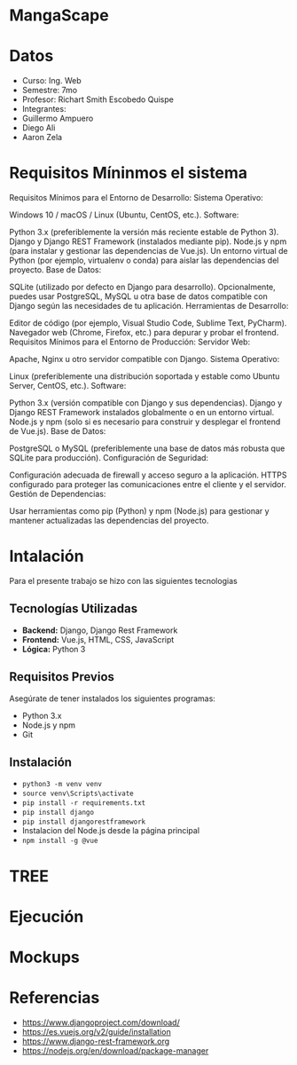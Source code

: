# MangaScape

# Datos
 - Curso: Ing. Web
 - Semestre: 7mo
 - Profesor: Richart Smith Escobedo Quispe
 - Integrantes: 
  - Guillermo Ampuero
  - Diego Ali
  - Aaron Zela
   
# Requisitos Míninmos el sistema

Requisitos Mínimos para el Entorno de Desarrollo:
Sistema Operativo:

Windows 10 / macOS / Linux (Ubuntu, CentOS, etc.).
Software:

Python 3.x (preferiblemente la versión más reciente estable de Python 3).
Django y Django REST Framework (instalados mediante pip).
Node.js y npm (para instalar y gestionar las dependencias de Vue.js).
Un entorno virtual de Python (por ejemplo, virtualenv o conda) para aislar las dependencias del proyecto.
Base de Datos:

SQLite (utilizado por defecto en Django para desarrollo).
Opcionalmente, puedes usar PostgreSQL, MySQL u otra base de datos compatible con Django según las necesidades de tu aplicación.
Herramientas de Desarrollo:

Editor de código (por ejemplo, Visual Studio Code, Sublime Text, PyCharm).
Navegador web (Chrome, Firefox, etc.) para depurar y probar el frontend.
Requisitos Mínimos para el Entorno de Producción:
Servidor Web:

Apache, Nginx u otro servidor compatible con Django.
Sistema Operativo:

Linux (preferiblemente una distribución soportada y estable como Ubuntu Server, CentOS, etc.).
Software:

Python 3.x (versión compatible con Django y sus dependencias).
Django y Django REST Framework instalados globalmente o en un entorno virtual.
Node.js y npm (solo si es necesario para construir y desplegar el frontend de Vue.js).
Base de Datos:

PostgreSQL o MySQL (preferiblemente una base de datos más robusta que SQLite para producción).
Configuración de Seguridad:

Configuración adecuada de firewall y acceso seguro a la aplicación.
HTTPS configurado para proteger las comunicaciones entre el cliente y el servidor.
Gestión de Dependencias:

Usar herramientas como pip (Python) y npm (Node.js) para gestionar y mantener actualizadas las dependencias del proyecto.
# Intalación
Para el presente trabajo se hizo con las siguientes tecnologias


## Tecnologías Utilizadas
- **Backend:** Django, Django Rest Framework
- **Frontend:** Vue.js, HTML, CSS, JavaScript
- **Lógica:** Python 3

## Requisitos Previos

Asegúrate de tener instalados los siguientes programas:

- Python 3.x
- Node.js y npm
- Git

## Instalación

- `python3 -m venv venv`
- `source venv\Scripts\activate`
- `pip install -r requirements.txt`
- `pip install django`
- `pip install djangorestframework`
- Instalacion del Node.js desde la página principal
- `npm install -g @vue`
# TREE




# Ejecución











# Mockups






# Referencias
 - https://www.djangoproject.com/download/
 - https://es.vuejs.org/v2/guide/installation
 - https://www.django-rest-framework.org
 - https://nodejs.org/en/download/package-manager
